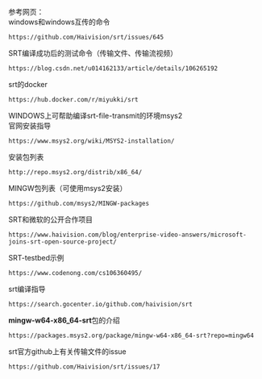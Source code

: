 参考网页：<br />
windows和windows互传的命令
```
https://github.com/Haivision/srt/issues/645
```
SRT编译成功后的测试命令（传输文件、传输流视频）
```
https://blog.csdn.net/u014162133/article/details/106265192
```
srt的docker
```
https://hub.docker.com/r/miyukki/srt
```
WINDOWS上可帮助编译srt-file-transmit的环境msys2<br />
官网安装指导<br />
```
https://www.msys2.org/wiki/MSYS2-installation/
```
安装包列表
```
http://repo.msys2.org/distrib/x86_64/
```
MINGW包列表（可使用msys2安装）
```
https://github.com/msys2/MINGW-packages
```
SRT和微软的公开合作项目
```
https://www.haivision.com/blog/enterprise-video-answers/microsoft-joins-srt-open-source-project/
```
SRT-testbed示例
```
https://www.codenong.com/cs106360495/
```
srt编译指导
```
https://search.gocenter.io/github.com/haivision/srt
```
**mingw-w64-x86_64-srt**包的介绍
```
https://packages.msys2.org/package/mingw-w64-x86_64-srt?repo=mingw64
```
srt官方github上有关传输文件的issue
```
https://github.com/Haivision/srt/issues/17
```

